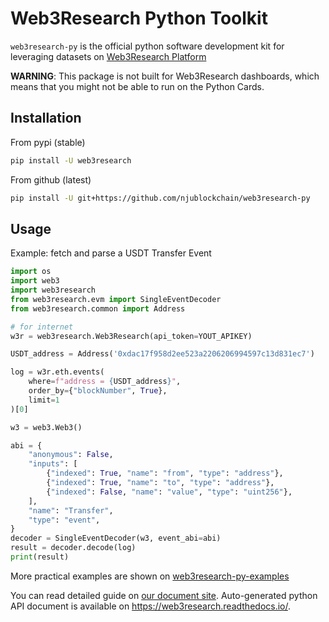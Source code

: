 # Web3Research Python Toolkit

`web3research-py` is the official python software development kit for leveraging datasets on [Web3Research Platform](http://web3resear.ch)

**WARNING**: This package is not built for Web3Research dashboards, which means that you might not be able to run on the Python Cards.

## Installation

From pypi (stable)
```bash
pip install -U web3research
```

From github (latest)
```bash
pip install -U git+https://github.com/njublockchain/web3research-py
```

## Usage

Example: fetch and parse a USDT Transfer Event

```python
import os
import web3
import web3research
from web3research.evm import SingleEventDecoder
from web3research.common import Address

# for internet
w3r = web3research.Web3Research(api_token=YOUT_APIKEY)

USDT_address = Address('0xdac17f958d2ee523a2206206994597c13d831ec7')

log = w3r.eth.events(
    where=f"address = {USDT_address}", 
    order_by={"blockNumber", True},
    limit=1
)[0]

w3 = web3.Web3()

abi = {
    "anonymous": False,
    "inputs": [
        {"indexed": True, "name": "from", "type": "address"},
        {"indexed": True, "name": "to", "type": "address"},
        {"indexed": False, "name": "value", "type": "uint256"},
    ],
    "name": "Transfer",
    "type": "event",
}
decoder = SingleEventDecoder(w3, event_abi=abi)
result = decoder.decode(log)
print(result)

```

More practical examples are shown on [web3research-py-examples](http://github.com/njublockchain/web3research-py-examples)

You can read detailed guide on [our document site](https://doc.web3resear.ch/). Auto-generated python API document is available  on https://web3research.readthedocs.io/.
